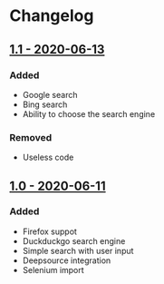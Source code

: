 # Changelog
## [1.1 - 2020-06-13](https://github.com/TheFakeWater/SearchTerminal/releases/tag/v1.1)
### Added
- Google search
- Bing search
- Ability to choose the search engine
### Removed
- Useless code

## [1.0 - 2020-06-11](https://github.com/TheFakeWater/SearchTerminal/releases/tag/v1.0)
### Added
- Firefox suppot
- Duckduckgo search engine
- Simple search with user input
- Deepsource integration
- Selenium import
